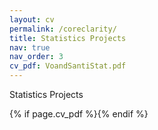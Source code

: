 ```yaml
---
layout: cv
permalink: /coreclarity/
title: Statistics Projects
nav: true
nav_order: 3
cv_pdf: VoandSantiStat.pdf
---
```


Statistics Projects


{% if page.cv_pdf %}<a href="{{ page.cv_pdf | prepend: 'assets/pdf/VoandSantiStat' | relative_url}}" target="_blank" rel="noopener noreferrer" class="float-right"><i class="fas fa-file-pdf"></i></a>{% endif %}